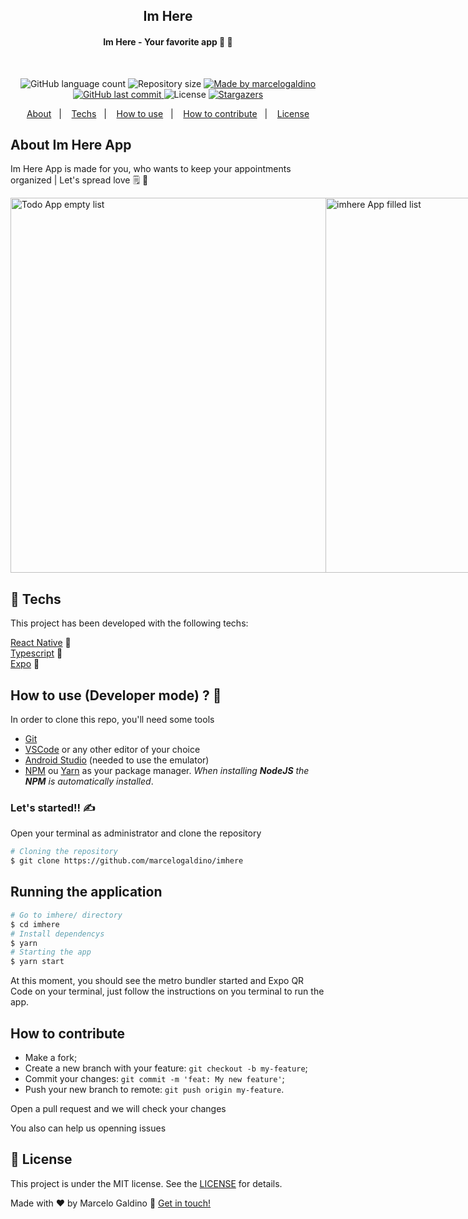 <!-- <h2 align="center">
    <img alt="imhere Logo" src="src/assets/Logo.png">
</h2> -->
<h2 align="center">
  Im Here
</h2>

<h4 align="center"> 
	Im Here - Your favorite app 📱 💜
</h4>

<br/>

<p align="center">
  <img alt="GitHub language count" src="https://img.shields.io/github/languages/count/marcelogaldino/imhere?color=%2304D361">

  <img alt="Repository size" src="https://img.shields.io/github/repo-size/marcelogaldino/imhere">
	
  <a href="https://www.linkedin.com/in/marcelogaldino/">
    <img alt="Made by marcelogaldino" src="https://img.shields.io/badge/made%20by-marcelogaldino-%2304D361">
  </a>

  <a href="https://github.com/marcelogaldino/imhere/commits/master">
    <img alt="GitHub last commit" src="https://img.shields.io/github/last-commit/marcelogaldino/imhere">
  </a>

  <img alt="License" src="https://img.shields.io/badge/license-MIT-brightgreen">
   <a href="https://github.com/marcelogaldino/imhere/stargazers">
    <img alt="Stargazers" src="https://img.shields.io/github/stars/marcelogaldino/imhere?style=social">
  </a>
</p>

<p align="center">
  <a href="#about-imhere">About</a>&nbsp;&nbsp;&nbsp;|&nbsp;&nbsp;&nbsp;
  <a href="#rocket-Techs">Techs</a>&nbsp;&nbsp;&nbsp;|&nbsp;&nbsp;&nbsp;
  <a href="#how-to-use-(developer-mode)">How to use</a>&nbsp;&nbsp;&nbsp;|&nbsp;&nbsp;&nbsp;
  <a href="#how-to-contribute">How to contribute</a>&nbsp;&nbsp;&nbsp;|&nbsp;&nbsp;&nbsp;
  <a href="#memo-license">License</a>
</p>

## About Im Here App

<p>Im Here App is made for you, who wants to keep your appointments organized | Let's spread love 🗒️ 💜 </p>

<div style="display: flex; flex-direction: row; justfy-content: center; align-items: center">
    <img alt="Todo App empty list" height="600" src="https://github.com/marcelogaldino/imhere/assets/13842365/0318d6dc-8e74-4cd8-8382-c276ba6562ac">
    <img alt="imhere App filled list" height="600" src="https://github.com/marcelogaldino/imhere/assets/13842365/c4788207-730a-4234-a803-412e77d3aab3">
</div>
 
## :rocket: Techs

This project has been developed with the following techs:

[React Native][react-native] 📱️ </br>
[Typescript][typescript] 📘 </br>
[Expo][expo] 🤍️ </br>

## How to use (Developer mode) ? 🤔

In order to clone this repo, you'll need some tools

- [Git](https://git-scm.com)
- [VSCode](https://code.visualstudio.com/) or any other editor of your choice
- [Android Studio](https://developer.android.com/studio) (needed to use the emulator)
- [NPM](https://www.npmjs.com/) ou [Yarn](https://yarnpkg.com/) as your package manager. _When installing **NodeJS** the **NPM** is automatically installed_.

### Let's started!! ✍

Open your terminal as administrator and clone the repository

```bash
# Cloning the repository
$ git clone https://github.com/marcelogaldino/imhere
```

## Running the application

```bash
# Go to imhere/ directory
$ cd imhere
# Install dependencys
$ yarn
# Starting the app
$ yarn start
```

At this moment, you should see the metro bundler started and Expo QR Code on your terminal, just follow the instructions on you terminal to run the app.

## How to contribute

- Make a fork;
- Create a new branch with your feature: `git checkout -b my-feature`;
- Commit your changes: `git commit -m 'feat: My new feature'`;
- Push your new branch to remote: `git push origin my-feature`.

Open a pull request and we will check your changes

You also can help us openning issues

## :memo: License

This project is under the MIT license. See the [LICENSE](https://github.com/marcelogaldino/imhere/blob/main/LICENSE) for details.

Made with ♥ by Marcelo Galdino :wave: [Get in touch!](https://www.linkedin.com/in/marcelogaldino/)

[typescript]: https://www.typescriptlang.org/
[react-native]: https://reactnative.dev/
[expo]: https://expo.dev/
[Android Studio]: https://developer.android.com/studio
